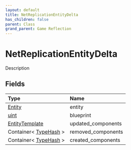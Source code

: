 ```yaml
---
layout: default
title: NetReplicationEntityDelta
has_children: false
parent: Class
grand_parent: Game Reflection
---
```

# NetReplicationEntityDelta
Description 

## Fields

| Type | Name |
|:----------|:--------------|
| [Entity](/riftbreaker-wiki/docs/game-reflection/classes/entity/) | entity |
| [uint](/riftbreaker-wiki/docs/game-reflection/components/uint/) | blueprint |
| [EntityTemplate](/riftbreaker-wiki/docs/game-reflection/classes/entity_template/) | updated_components |
| Container< [TypeHash](/riftbreaker-wiki/docs/game-reflection/enums/type_hash/) > | removed_components |
| Container< [TypeHash](/riftbreaker-wiki/docs/game-reflection/enums/type_hash/) > | created_components |

